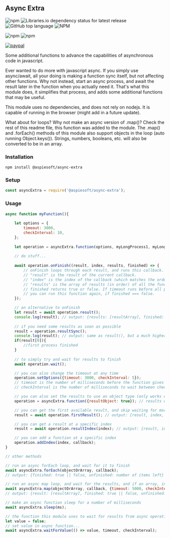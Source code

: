 ## Async Extra

![npm](https://img.shields.io/npm/v/async-extra)
![Libraries.io dependency status for latest release](https://img.shields.io/librariesio/release/npm/async-extra)
![GitHub top language](https://img.shields.io/github/languages/top/aspiesoft/async-extra)
![NPM](https://img.shields.io/npm/l/async-extra)

![npm](https://img.shields.io/npm/dw/async-extra)
![npm](https://img.shields.io/npm/dm/async-extra)

[![paypal](https://img.shields.io/badge/buy%20me%20a%20coffee-paypal-blue)](https://buymeacoffee.aspiesoft.com/)

Some additional functions to advance the capabilities of asynchronous code in javascript.

Ever wanted to do more with javascript async. If you simply use async/await, all your doing is making a function sync itself, but not affecting other functions.
Why not instead, start an async process, and await the result later in the function when you actually need it.
That's what this module does, it simplifies that process, and adds some additional functions that may be useful.

This module uses no dependencies, and does not rely on nodejs. It is capable of running in the browser (might add in a future update).

What about for loops? Why not make an async version of .map()? Check the rest of this readme file, this function was added to the module.
The .map() and .forEach() methods of this module also support objects in the loop (auto running Object.keys()). Strings, numbers, booleans, etc. will also be converted to be in an array.

### Installation

```shell script
npm install @aspiesoft/async-extra
```

### Setup

```js
const asyncExtra = require('@aspiesoft/async-extra');
```

### Usage

```js
async function myFunction(){
    
    let options = {
        timeout: 3000,
        checkInterval: 10,
    };
    
    let operation = asyncExtra.function(options, myLongProcess1, myLongProcess2, myLongProcess3);
    
    // do stuff...
    
    await operation.onFinish((result, index, results, finished) => {
        // onFinish loops through each result, and runs this callback.
        // "result" is the result of the current callback.
        // "index" is the index of the callback (which matches the order you put your functions in).
        // "results" is the array of results (in order) of all the functions.
        // finished returns true or false. If timeout runs before all processes are finished, this returns false.
        // you can run this function again, if finished === false.
    });

    // an alternative to onFinish
    let result = await operation.result();
    console.log(result); // output: {results: [resultArray], finished: true || false, unfinished: number of processes left}
    
    // if you need some results as soon as possible
    result = operation.resultSync();
    console.log(result); // output: same as result(), but a much higher chance for empty results.
    if(result[0]){
        //first process finished
    }
    
    // to simply try and wait for results to finish
    await operation.wait();

    // you can also change the timeout at any time
    operation.setOptions({timeout: 3000, checkInterval: 5});
    // timeout is the number of milliseconds before the function gives up waiting for a result.
    // checkInterval is the number of milliseconds to wait between checking if the result is there yet.

    // you can also set the results to use an object type (only works when you first create the operation)
    operation = asyncExtra.function({resultObject: true}); // results will output {0: result1, 1: result2} instead of [result1, result2]

    // you can get the first available result, and skip waiting for more results
    result = await operation.firstResult(); // output: {result, index, results, finished, unfinished}

    // you can get a result at a specific index
    result = await operation.resultIndex(index); // output: {result, index}

    // you can add a function at a specific index
    operation.addIndex(index, callback);
}

// other methods

// run an async forEach loop, and wait for it to finish
await asyncExtra.forEach(objectOrArray, callback);
// output: {finished: true || false, unfinished: number of items left}

// run an async map loop, and wait for the results, and if an array, in the same order they were originally in
await asyncExtra.map(objectOrArray, callback, {timeout: 5000, checkInterval: 5});
// output: {result: [resultArray], finished: true || false, unfinished: number of items left}

// make an async function sleep for a number of milliseconds
await asyncExtra.sleep(ms);

// the function this module uses to wait for results from async operations
let value = false;
// set value in async function...
await asyncExtra.waitForValue(() => value, timeout, checkInterval);
```
